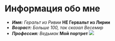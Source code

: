 # Информация обо мне
- ***Имя:*** *Геральт из Ривии* **НЕ Гервальт из Лирии**
- ***Возраст:*** *Больше 100, так сказал Весемир*
- ***Профессия:*** *Ведьмак*
**Мой портрет**
![](https://static.wikia.nocookie.net/vedmak/images/7/7c/%D0%9F%D0%BE%D1%80%D1%82%D1%80%D0%B5%D1%82_%D0%B3%D0%B5%D1%80%D0%B0%D0%BB%D1%8C%D1%82%D0%B03%D0%923.png/revision/latest?cb=20170401075351)